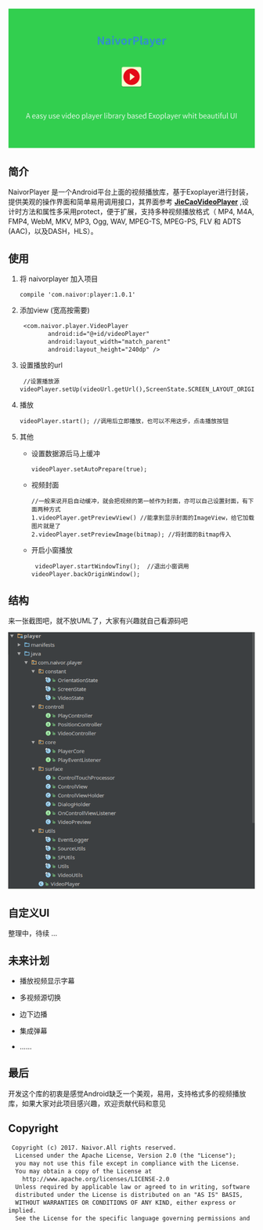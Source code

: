  ![naivorplayer_cover](https://github.com/naivor/NaivorPlayer/blob/master/doc/naivorplayer_cover.png)
## **简介**

NaivorPlayer  是一个Android平台上面的视频播放库，基于Exoplayer进行封装，提供美观的操作界面和简单易用调用接口，其界面参考 [**JieCaoVideoPlayer**](https://github.com/lipangit/JieCaoVideoPlayer) ,设计时方法和属性多采用protect，便于扩展，支持多种视频播放格式（ MP4, M4A, FMP4, WebM, MKV, MP3, Ogg, WAV, MPEG-TS, MPEG-PS, FLV 和 ADTS (AAC)，以及DASH，HLS）。





## **使用**

1. 将 naivorplayer 加入项目

   ```
   compile 'com.naivor:player:1.0.1'
   ```

2. 添加view (宽高按需要)

   ```
    <com.naivor.player.VideoPlayer
           android:id="@+id/videoPlayer"
           android:layout_width="match_parent"
           android:layout_height="240dp" />
   ```

3. 设置播放的url

   ```
    //设置播放源
   videoPlayer.setUp(videoUrl.getUrl(),ScreenState.SCREEN_LAYOUT_ORIGIN,videoUrl.getName());
   ```

4. 播放

   ```
   videoPlayer.start(); //调用后立即播放，也可以不用这步，点击播放按钮
   ```

5. 其他

   * 设置数据源后马上缓冲

     ```
     videoPlayer.setAutoPrepare(true);
     ```

   * 视频封面

     ```
     //一般来说开启自动缓冲，就会把视频的第一帧作为封面，亦可以自己设置封面，有下面两种方式
     1.videoPlayer.getPreviewView() //能拿到显示封面的ImageView，给它加载图片就是了
     2.videoPlayer.setPreviewImage(bitmap); //将封面的Bitmap传入
     ```

   * 开启小窗播放

     ```
      videoPlayer.startWindowTiny();  //退出小窗调用 videoPlayer.backOriginWindow();
     ```




## **结构**
来一张截图吧，就不放UML了，大家有兴趣就自己看源码吧

![snapchot_struct](https://github.com/naivor/NaivorPlayer/blob/master/doc/snapchot_struct.png)





## 自定义UI

整理中，待续 ...





## **未来计划**

* 播放视频显示字幕

* 多视频源切换

* 边下边播

* 集成弹幕

* ......






## **最后**

开发这个库的初衷是感觉Android缺乏一个美观，易用，支持格式多的视频播放库，如果大家对此项目感兴趣，欢迎贡献代码和意见



 ## Copyright

```
 Copyright (c) 2017. Naivor.All rights reserved.
  Licensed under the Apache License, Version 2.0 (the "License");
  you may not use this file except in compliance with the License.
  You may obtain a copy of the License at
    http://www.apache.org/licenses/LICENSE-2.0
  Unless required by applicable law or agreed to in writing, software
  distributed under the License is distributed on an "AS IS" BASIS,
  WITHOUT WARRANTIES OR CONDITIONS OF ANY KIND, either express or implied.
  See the License for the specific language governing permissions and
```



